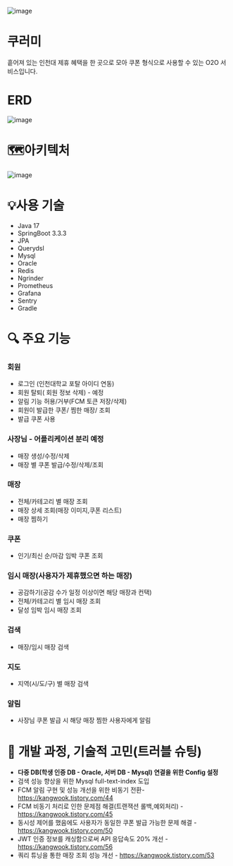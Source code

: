![image](https://github.com/user-attachments/assets/c4c61a25-fecc-4aa4-a076-58ff547e3f18)

# 쿠러미

흩어져 있는 인천대 제휴 혜택을 한 곳으로 모아 쿠폰 형식으로 사용할 수 있는 O2O 서비스입니다.

# ERD

![image](https://github.com/user-attachments/assets/b5088cc0-a608-4cbb-91ba-ee12fba0e89f)


# 🗺️아키텍처

![image](https://github.com/user-attachments/assets/ed64ed80-2798-40b1-9a33-5ff46c3455cd)


# 💡사용 기술

- Java 17
- SpringBoot 3.3.3
- JPA
- Querydsl
- Mysql
- Oracle
- Redis
- Ngrinder
- Prometheus
- Grafana
- Sentry
- Gradle

# 🔍 주요 기능

### 회원

- 로그인 (인천대학교 포탈 아이디 연동)
- 회원 탈퇴( 회원 정보 삭제) - 예정
- 알림 기능 허용/거부(FCM 토큰 저장/삭제)
- 회원이 발급한 쿠폰/ 찜한 매장/ 조회
- 발급 쿠폰 사용

### 사장님 - 어플리케이션 분리 예정

- 매장 생성/수정/삭제
- 매장 별 쿠폰 발급/수정/삭제/조회

### 매장

- 전체/카테고리 별 매장 조회
- 매장 상세 조회(매장 이미지,쿠폰 리스트)
- 매장 찜하기

### 쿠폰

- 인기/최신 순/마감 임박 쿠폰 조회

### 임시 매장(사용자가 제휴했으면 하는 매장)

- 공감하기(공감 수가 일정 이상이면 해당 매장과 컨택)
- 전체/카테고리 별 임시 매장 조회
- 달성 임박 임시 매장 조회

### 검색

- 매장/임시 매장 검색

### 지도

- 지역(시/도/구) 별 매장 검색

### 알림

- 사장님 쿠폰 발급 시 해당 매장 찜한 사용자에게 알림

# 📌 개발 과정, 기술적 고민(트러블 슈팅)

- **다중 DB(학생 인증 DB - Oracle, 서버 DB - Mysql) 연결을 위한 Config 설정**
- 검색 성능 향상을 위한 Mysql full-text-index 도입
- FCM 알림 구현 및 성능 개선을 위한 비동기 전환- https://kangwook.tistory.com/44
- FCM 비동기 처리로 인한 문제점 해결(트랜잭션 롤백,예외처리) - https://kangwook.tistory.com/45
- 동시성 제어를 했음에도 사용자가 동일한 쿠폰 발급 가능한 문제 해결 - https://kangwook.tistory.com/50
- JWT 인증 정보를 캐싱함으로써 API 응답속도 20% 개선 - https://kangwook.tistory.com/56
- 쿼리 튜닝을 통한 매장 조회 성능 개선 - https://kangwook.tistory.com/53
